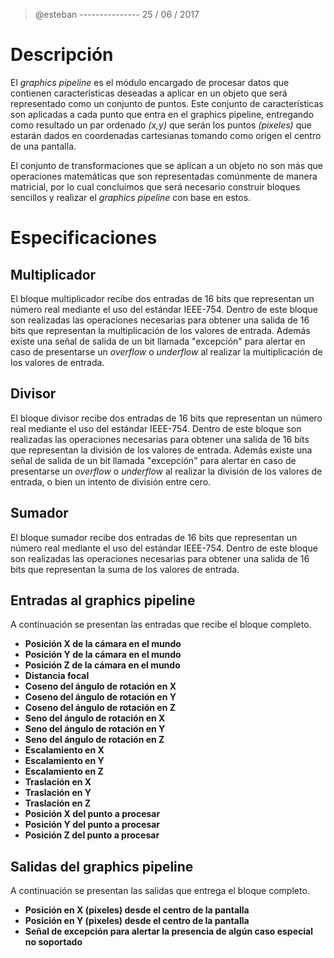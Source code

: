 > @esteban --------------- 25 / 06 / 2017

# Descripción

El _graphics pipeline_ es el módulo encargado de procesar datos que contienen características deseadas a aplicar en un objeto que será representado como un conjunto de puntos. Este conjunto de características son aplicadas a cada punto que entra en el graphics pipeline, entregando como resultado un par ordenado _(x,y)_ que serán los puntos _(pixeles)_ que estarán dados en coordenadas cartesianas tomando como origen el centro de una pantalla.

El conjunto de transformaciones que se aplican a un objeto no son más que operaciones matemáticas que son representadas comúnmente de manera matricial, por lo cual concluimos que será necesario construir bloques sencillos y realizar el _graphics pipeline_ con base en estos.


# Especificaciones 

## Multiplicador

El bloque multiplicador recibe dos entradas de 16 bits que representan un número real mediante el uso del estándar IEEE-754. Dentro de este bloque son realizadas las operaciones necesarias para obtener una salida de 16 bits que representan la multiplicación de los valores de entrada. Además existe una señal de salida de un bit llamada "excepción" para alertar en caso de presentarse un _overflow_ o _underflow_ al realizar la multiplicación de los valores de entrada.

## Divisor

El bloque divisor recibe dos entradas de 16 bits que representan un número real mediante el uso del estándar IEEE-754. Dentro de este bloque son realizadas las operaciones necesarias para obtener una salida de 16 bits que representan la división de los valores de entrada. Además existe una señal de salida de un bit llamada "excepción" para alertar en caso de presentarse un _overflow_ o _underflow_ al realizar la división de los valores de entrada, o bien un intento de división entre cero.

## Sumador

El bloque sumador recibe dos entradas de 16 bits que representan un número real mediante el uso del estándar IEEE-754. Dentro de este bloque son realizadas las operaciones necesarias para obtener una salida de 16 bits que representan la suma de los valores de entrada.

## Entradas al graphics pipeline

A continuación se presentan las entradas que recibe el bloque completo.

- **Posición X de la cámara en el mundo**
- **Posición Y de la cámara en el mundo**
- **Posición Z de la cámara en el mundo**
- **Distancia focal**
- **Coseno del ángulo de rotación en X**
- **Coseno del ángulo de rotación en Y**
- **Coseno del ángulo de rotación en Z**
- **Seno del ángulo de rotación en X**
- **Seno del ángulo de rotación en Y**
- **Seno del ángulo de rotación en Z**
- **Escalamiento en X**
- **Escalamiento en Y**
- **Escalamiento en Z**
- **Traslación en X**
- **Traslación en Y**
- **Traslación en Z**
- **Posición X del punto a procesar**
- **Posición Y del punto a procesar**
- **Posición Z del punto a procesar**

## Salidas del graphics pipeline

A continuación se presentan las salidas que entrega el bloque completo.

- **Posición en X (pixeles) desde el centro de la pantalla**
- **Posición en Y (pixeles) desde el centro de la pantalla**
- **Señal de excepción para alertar la presencia de algún caso especial no soportado**


